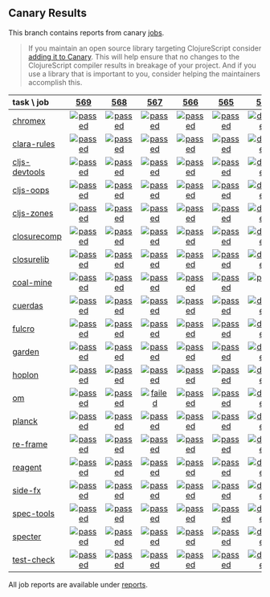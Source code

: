 ## Canary Results

This branch contains reports from canary [jobs](https://github.com/cljs-oss/canary/tree/jobs).

> If you maintain an open source library targeting ClojureScript consider [adding it to Canary](https://github.com/cljs-oss/canary/tree/master#how-to-participate). This will help ensure that no changes to the ClojureScript compiler results in breakage of your project. And if you use a library that is important to you, consider helping the maintainers accomplish this.

[//]: # (begin_overview_table)

| task \ job | <a href="reports/2018/09/11/job-000569-1.10.416-9e1ff22" title="job #569 finished on 2018-09-11">569</a> | <a href="reports/2018/09/10/job-000568-1.10.416-9e1ff22" title="job #568 finished on 2018-09-10">568</a> | <a href="reports/2018/09/10/job-000567-1.10.416-9e1ff22" title="job #567 finished on 2018-09-10">567</a> | <a href="reports/2018/09/09/job-000566-1.10.416-9e1ff22" title="job #566 finished on 2018-09-09">566</a> | <a href="reports/2018/09/08/job-000565-1.10.415-fc66a5a" title="job #565 finished on 2018-09-08">565</a> | <a href="reports/2018/09/07/job-000564-1.10.415-fc66a5a" title="job #564 finished on 2018-09-07">564</a> | <a href="reports/2018/09/07/job-000563-1.10.414-0598b93" title="job #563 finished on 2018-09-07">563</a> | <a href="reports/2018/09/06/job-000562-1.10.416-1d57847" title="job #562 finished on 2018-09-06">562</a> | <a href="reports/2018/09/06/job-000561-1.10.406-4f37076" title="job #561 finished on 2018-09-06">561</a> | <a href="reports/2018/09/05/job-000560-1.10.438-687caa9" title="job #560 finished on 2018-09-05">560</a> |
| :--- | :---: | :---: | :---: | :---: | :---: | :---: | :---: | :---: | :---: | :---: |
| [chromex](https://github.com/binaryage/chromex) | <a href="reports/2018/09/11/job-000569-1.10.416-9e1ff22#-chromex"><img title="passed" src="http://box.binaryage.com/s-passed.svg"><a> | <a href="reports/2018/09/10/job-000568-1.10.416-9e1ff22#-chromex"><img title="passed" src="http://box.binaryage.com/s-passed.svg"><a> | <a href="reports/2018/09/10/job-000567-1.10.416-9e1ff22#-chromex"><img title="passed" src="http://box.binaryage.com/s-passed.svg"><a> | <a href="reports/2018/09/09/job-000566-1.10.416-9e1ff22#-chromex"><img title="passed" src="http://box.binaryage.com/s-passed.svg"><a> | <a href="reports/2018/09/08/job-000565-1.10.415-fc66a5a#-chromex"><img title="passed" src="http://box.binaryage.com/s-passed.svg"><a> | <a href="reports/2018/09/07/job-000564-1.10.415-fc66a5a#-chromex"><img title="disabled" src="http://box.binaryage.com/s-disabled.svg"><a> | <a href="reports/2018/09/07/job-000563-1.10.414-0598b93#-chromex"><img title="passed" src="http://box.binaryage.com/s-passed.svg"><a> | <a href="reports/2018/09/06/job-000562-1.10.416-1d57847#-chromex"><img title="passed" src="http://box.binaryage.com/s-passed.svg"><a> | <a href="reports/2018/09/06/job-000561-1.10.406-4f37076#-chromex"><img title="passed" src="http://box.binaryage.com/s-passed.svg"><a> | <a href="reports/2018/09/05/job-000560-1.10.438-687caa9#-chromex"><img title="passed" src="http://box.binaryage.com/s-passed.svg"><a> |
| [clara-rules](https://github.com/cerner/clara-rules) | <a href="reports/2018/09/11/job-000569-1.10.416-9e1ff22#-clara-rules"><img title="passed" src="http://box.binaryage.com/s-passed.svg"><a> | <a href="reports/2018/09/10/job-000568-1.10.416-9e1ff22#-clara-rules"><img title="passed" src="http://box.binaryage.com/s-passed.svg"><a> | <a href="reports/2018/09/10/job-000567-1.10.416-9e1ff22#-clara-rules"><img title="passed" src="http://box.binaryage.com/s-passed.svg"><a> | <a href="reports/2018/09/09/job-000566-1.10.416-9e1ff22#-clara-rules"><img title="passed" src="http://box.binaryage.com/s-passed.svg"><a> | <a href="reports/2018/09/08/job-000565-1.10.415-fc66a5a#-clara-rules"><img title="passed" src="http://box.binaryage.com/s-passed.svg"><a> | <a href="reports/2018/09/07/job-000564-1.10.415-fc66a5a#-clara-rules"><img title="disabled" src="http://box.binaryage.com/s-disabled.svg"><a> | <a href="reports/2018/09/07/job-000563-1.10.414-0598b93#-clara-rules"><img title="passed" src="http://box.binaryage.com/s-passed.svg"><a> | <a href="reports/2018/09/06/job-000562-1.10.416-1d57847#-clara-rules"><img title="passed" src="http://box.binaryage.com/s-passed.svg"><a> | <a href="reports/2018/09/06/job-000561-1.10.406-4f37076#-clara-rules"><img title="passed" src="http://box.binaryage.com/s-passed.svg"><a> | <a href="reports/2018/09/05/job-000560-1.10.438-687caa9#-clara-rules"><img title="passed" src="http://box.binaryage.com/s-passed.svg"><a> |
| [cljs-devtools](https://github.com/binaryage/cljs-devtools) | <a href="reports/2018/09/11/job-000569-1.10.416-9e1ff22#-cljs-devtools"><img title="passed" src="http://box.binaryage.com/s-passed.svg"><a> | <a href="reports/2018/09/10/job-000568-1.10.416-9e1ff22#-cljs-devtools"><img title="passed" src="http://box.binaryage.com/s-passed.svg"><a> | <a href="reports/2018/09/10/job-000567-1.10.416-9e1ff22#-cljs-devtools"><img title="passed" src="http://box.binaryage.com/s-passed.svg"><a> | <a href="reports/2018/09/09/job-000566-1.10.416-9e1ff22#-cljs-devtools"><img title="passed" src="http://box.binaryage.com/s-passed.svg"><a> | <a href="reports/2018/09/08/job-000565-1.10.415-fc66a5a#-cljs-devtools"><img title="passed" src="http://box.binaryage.com/s-passed.svg"><a> | <a href="reports/2018/09/07/job-000564-1.10.415-fc66a5a#-cljs-devtools"><img title="disabled" src="http://box.binaryage.com/s-disabled.svg"><a> | <a href="reports/2018/09/07/job-000563-1.10.414-0598b93#-cljs-devtools"><img title="passed" src="http://box.binaryage.com/s-passed.svg"><a> | <a href="reports/2018/09/06/job-000562-1.10.416-1d57847#-cljs-devtools"><img title="passed" src="http://box.binaryage.com/s-passed.svg"><a> | <a href="reports/2018/09/06/job-000561-1.10.406-4f37076#-cljs-devtools"><img title="passed" src="http://box.binaryage.com/s-passed.svg"><a> | <a href="reports/2018/09/05/job-000560-1.10.438-687caa9#-cljs-devtools"><img title="passed" src="http://box.binaryage.com/s-passed.svg"><a> |
| [cljs-oops](https://github.com/binaryage/cljs-oops) | <a href="reports/2018/09/11/job-000569-1.10.416-9e1ff22#-cljs-oops"><img title="passed" src="http://box.binaryage.com/s-passed.svg"><a> | <a href="reports/2018/09/10/job-000568-1.10.416-9e1ff22#-cljs-oops"><img title="passed" src="http://box.binaryage.com/s-passed.svg"><a> | <a href="reports/2018/09/10/job-000567-1.10.416-9e1ff22#-cljs-oops"><img title="passed" src="http://box.binaryage.com/s-passed.svg"><a> | <a href="reports/2018/09/09/job-000566-1.10.416-9e1ff22#-cljs-oops"><img title="passed" src="http://box.binaryage.com/s-passed.svg"><a> | <a href="reports/2018/09/08/job-000565-1.10.415-fc66a5a#-cljs-oops"><img title="passed" src="http://box.binaryage.com/s-passed.svg"><a> | <a href="reports/2018/09/07/job-000564-1.10.415-fc66a5a#-cljs-oops"><img title="disabled" src="http://box.binaryage.com/s-disabled.svg"><a> | <a href="reports/2018/09/07/job-000563-1.10.414-0598b93#-cljs-oops"><img title="passed" src="http://box.binaryage.com/s-passed.svg"><a> | <a href="reports/2018/09/06/job-000562-1.10.416-1d57847#-cljs-oops"><img title="passed" src="http://box.binaryage.com/s-passed.svg"><a> | <a href="reports/2018/09/06/job-000561-1.10.406-4f37076#-cljs-oops"><img title="passed" src="http://box.binaryage.com/s-passed.svg"><a> | <a href="reports/2018/09/05/job-000560-1.10.438-687caa9#-cljs-oops"><img title="passed" src="http://box.binaryage.com/s-passed.svg"><a> |
| [cljs-zones](https://github.com/binaryage/cljs-zones) | <a href="reports/2018/09/11/job-000569-1.10.416-9e1ff22#-cljs-zones"><img title="passed" src="http://box.binaryage.com/s-passed.svg"><a> | <a href="reports/2018/09/10/job-000568-1.10.416-9e1ff22#-cljs-zones"><img title="passed" src="http://box.binaryage.com/s-passed.svg"><a> | <a href="reports/2018/09/10/job-000567-1.10.416-9e1ff22#-cljs-zones"><img title="passed" src="http://box.binaryage.com/s-passed.svg"><a> | <a href="reports/2018/09/09/job-000566-1.10.416-9e1ff22#-cljs-zones"><img title="passed" src="http://box.binaryage.com/s-passed.svg"><a> | <a href="reports/2018/09/08/job-000565-1.10.415-fc66a5a#-cljs-zones"><img title="passed" src="http://box.binaryage.com/s-passed.svg"><a> | <a href="reports/2018/09/07/job-000564-1.10.415-fc66a5a#-cljs-zones"><img title="disabled" src="http://box.binaryage.com/s-disabled.svg"><a> | <a href="reports/2018/09/07/job-000563-1.10.414-0598b93#-cljs-zones"><img title="passed" src="http://box.binaryage.com/s-passed.svg"><a> | <a href="reports/2018/09/06/job-000562-1.10.416-1d57847#-cljs-zones"><img title="passed" src="http://box.binaryage.com/s-passed.svg"><a> | <a href="reports/2018/09/06/job-000561-1.10.406-4f37076#-cljs-zones"><img title="passed" src="http://box.binaryage.com/s-passed.svg"><a> | <a href="reports/2018/09/05/job-000560-1.10.438-687caa9#-cljs-zones"><img title="passed" src="http://box.binaryage.com/s-passed.svg"><a> |
| [closurecomp](https://github.com/mfikes/closurecomp) | <a href="reports/2018/09/11/job-000569-1.10.416-9e1ff22#-closurecomp"><img title="passed" src="http://box.binaryage.com/s-passed.svg"><a> | <a href="reports/2018/09/10/job-000568-1.10.416-9e1ff22#-closurecomp"><img title="passed" src="http://box.binaryage.com/s-passed.svg"><a> | <a href="reports/2018/09/10/job-000567-1.10.416-9e1ff22#-closurecomp"><img title="passed" src="http://box.binaryage.com/s-passed.svg"><a> | <a href="reports/2018/09/09/job-000566-1.10.416-9e1ff22#-closurecomp"><img title="passed" src="http://box.binaryage.com/s-passed.svg"><a> | <a href="reports/2018/09/08/job-000565-1.10.415-fc66a5a#-closurecomp"><img title="passed" src="http://box.binaryage.com/s-passed.svg"><a> | <a href="reports/2018/09/07/job-000564-1.10.415-fc66a5a#-closurecomp"><img title="disabled" src="http://box.binaryage.com/s-disabled.svg"><a> | <a href="reports/2018/09/07/job-000563-1.10.414-0598b93#-closurecomp"><img title="passed" src="http://box.binaryage.com/s-passed.svg"><a> | <a href="reports/2018/09/06/job-000562-1.10.416-1d57847#-closurecomp"><img title="passed" src="http://box.binaryage.com/s-passed.svg"><a> | <a href="reports/2018/09/06/job-000561-1.10.406-4f37076#-closurecomp"><img title="passed" src="http://box.binaryage.com/s-passed.svg"><a> | <a href="reports/2018/09/05/job-000560-1.10.438-687caa9#-closurecomp"><img title="passed" src="http://box.binaryage.com/s-passed.svg"><a> |
| [closurelib](https://github.com/mfikes/closurelib) | <a href="reports/2018/09/11/job-000569-1.10.416-9e1ff22#-closurelib"><img title="passed" src="http://box.binaryage.com/s-passed.svg"><a> | <a href="reports/2018/09/10/job-000568-1.10.416-9e1ff22#-closurelib"><img title="passed" src="http://box.binaryage.com/s-passed.svg"><a> | <a href="reports/2018/09/10/job-000567-1.10.416-9e1ff22#-closurelib"><img title="passed" src="http://box.binaryage.com/s-passed.svg"><a> | <a href="reports/2018/09/09/job-000566-1.10.416-9e1ff22#-closurelib"><img title="passed" src="http://box.binaryage.com/s-passed.svg"><a> | <a href="reports/2018/09/08/job-000565-1.10.415-fc66a5a#-closurelib"><img title="passed" src="http://box.binaryage.com/s-passed.svg"><a> | <a href="reports/2018/09/07/job-000564-1.10.415-fc66a5a#-closurelib"><img title="disabled" src="http://box.binaryage.com/s-disabled.svg"><a> | <a href="reports/2018/09/07/job-000563-1.10.414-0598b93#-closurelib"><img title="passed" src="http://box.binaryage.com/s-passed.svg"><a> | <a href="reports/2018/09/06/job-000562-1.10.416-1d57847#-closurelib"><img title="passed" src="http://box.binaryage.com/s-passed.svg"><a> | <a href="reports/2018/09/06/job-000561-1.10.406-4f37076#-closurelib"><img title="passed" src="http://box.binaryage.com/s-passed.svg"><a> | <a href="reports/2018/09/05/job-000560-1.10.438-687caa9#-closurelib"><img title="passed" src="http://box.binaryage.com/s-passed.svg"><a> |
| [coal-mine](https://github.com/mfikes/coal-mine) | <a href="reports/2018/09/11/job-000569-1.10.416-9e1ff22#-coal-mine"><img title="passed" src="http://box.binaryage.com/s-passed.svg"><a> | <a href="reports/2018/09/10/job-000568-1.10.416-9e1ff22#-coal-mine"><img title="passed" src="http://box.binaryage.com/s-passed.svg"><a> | <a href="reports/2018/09/10/job-000567-1.10.416-9e1ff22#-coal-mine"><img title="passed" src="http://box.binaryage.com/s-passed.svg"><a> | <a href="reports/2018/09/09/job-000566-1.10.416-9e1ff22#-coal-mine"><img title="passed" src="http://box.binaryage.com/s-passed.svg"><a> | <a href="reports/2018/09/08/job-000565-1.10.415-fc66a5a#-coal-mine"><img title="passed" src="http://box.binaryage.com/s-passed.svg"><a> | <a href="reports/2018/09/07/job-000564-1.10.415-fc66a5a#-coal-mine"><img title="passed" src="http://box.binaryage.com/s-passed.svg"><a> | <a href="reports/2018/09/07/job-000563-1.10.414-0598b93#-coal-mine"><img title="passed" src="http://box.binaryage.com/s-passed.svg"><a> | <a href="reports/2018/09/06/job-000562-1.10.416-1d57847#-coal-mine"><img title="failed" src="http://box.binaryage.com/s-failed.svg"><a> | <a href="reports/2018/09/06/job-000561-1.10.406-4f37076#-coal-mine"><img title="passed" src="http://box.binaryage.com/s-passed.svg"><a> | <a href="reports/2018/09/05/job-000560-1.10.438-687caa9#-coal-mine"><img title="passed" src="http://box.binaryage.com/s-passed.svg"><a> |
| [cuerdas](https://github.com/funcool/cuerdas) | <a href="reports/2018/09/11/job-000569-1.10.416-9e1ff22#-cuerdas"><img title="passed" src="http://box.binaryage.com/s-passed.svg"><a> | <a href="reports/2018/09/10/job-000568-1.10.416-9e1ff22#-cuerdas"><img title="passed" src="http://box.binaryage.com/s-passed.svg"><a> | <a href="reports/2018/09/10/job-000567-1.10.416-9e1ff22#-cuerdas"><img title="passed" src="http://box.binaryage.com/s-passed.svg"><a> | <a href="reports/2018/09/09/job-000566-1.10.416-9e1ff22#-cuerdas"><img title="passed" src="http://box.binaryage.com/s-passed.svg"><a> | <a href="reports/2018/09/08/job-000565-1.10.415-fc66a5a#-cuerdas"><img title="passed" src="http://box.binaryage.com/s-passed.svg"><a> | <a href="reports/2018/09/07/job-000564-1.10.415-fc66a5a#-cuerdas"><img title="disabled" src="http://box.binaryage.com/s-disabled.svg"><a> | <a href="reports/2018/09/07/job-000563-1.10.414-0598b93#-cuerdas"><img title="passed" src="http://box.binaryage.com/s-passed.svg"><a> | <a href="reports/2018/09/06/job-000562-1.10.416-1d57847#-cuerdas"><img title="passed" src="http://box.binaryage.com/s-passed.svg"><a> | <a href="reports/2018/09/06/job-000561-1.10.406-4f37076#-cuerdas"><img title="passed" src="http://box.binaryage.com/s-passed.svg"><a> | <a href="reports/2018/09/05/job-000560-1.10.438-687caa9#-cuerdas"><img title="passed" src="http://box.binaryage.com/s-passed.svg"><a> |
| [fulcro](https://github.com/fulcrologic/fulcro) | <a href="reports/2018/09/11/job-000569-1.10.416-9e1ff22#-fulcro"><img title="passed" src="http://box.binaryage.com/s-passed.svg"><a> | <a href="reports/2018/09/10/job-000568-1.10.416-9e1ff22#-fulcro"><img title="passed" src="http://box.binaryage.com/s-passed.svg"><a> | <a href="reports/2018/09/10/job-000567-1.10.416-9e1ff22#-fulcro"><img title="passed" src="http://box.binaryage.com/s-passed.svg"><a> | <a href="reports/2018/09/09/job-000566-1.10.416-9e1ff22#-fulcro"><img title="passed" src="http://box.binaryage.com/s-passed.svg"><a> | <a href="reports/2018/09/08/job-000565-1.10.415-fc66a5a#-fulcro"><img title="passed" src="http://box.binaryage.com/s-passed.svg"><a> | <a href="reports/2018/09/07/job-000564-1.10.415-fc66a5a#-fulcro"><img title="disabled" src="http://box.binaryage.com/s-disabled.svg"><a> | <a href="reports/2018/09/07/job-000563-1.10.414-0598b93#-fulcro"><img title="passed" src="http://box.binaryage.com/s-passed.svg"><a> | <a href="reports/2018/09/06/job-000562-1.10.416-1d57847#-fulcro"><img title="passed" src="http://box.binaryage.com/s-passed.svg"><a> | <a href="reports/2018/09/06/job-000561-1.10.406-4f37076#-fulcro"><img title="passed" src="http://box.binaryage.com/s-passed.svg"><a> | <a href="reports/2018/09/05/job-000560-1.10.438-687caa9#-fulcro"><img title="passed" src="http://box.binaryage.com/s-passed.svg"><a> |
| [garden](https://github.com/noprompt/garden) | <a href="reports/2018/09/11/job-000569-1.10.416-9e1ff22#-garden"><img title="passed" src="http://box.binaryage.com/s-passed.svg"><a> | <a href="reports/2018/09/10/job-000568-1.10.416-9e1ff22#-garden"><img title="passed" src="http://box.binaryage.com/s-passed.svg"><a> | <a href="reports/2018/09/10/job-000567-1.10.416-9e1ff22#-garden"><img title="passed" src="http://box.binaryage.com/s-passed.svg"><a> | <a href="reports/2018/09/09/job-000566-1.10.416-9e1ff22#-garden"><img title="passed" src="http://box.binaryage.com/s-passed.svg"><a> | <a href="reports/2018/09/08/job-000565-1.10.415-fc66a5a#-garden"><img title="passed" src="http://box.binaryage.com/s-passed.svg"><a> | <a href="reports/2018/09/07/job-000564-1.10.415-fc66a5a#-garden"><img title="disabled" src="http://box.binaryage.com/s-disabled.svg"><a> | <a href="reports/2018/09/07/job-000563-1.10.414-0598b93#-garden"><img title="passed" src="http://box.binaryage.com/s-passed.svg"><a> | <a href="reports/2018/09/06/job-000562-1.10.416-1d57847#-garden"><img title="passed" src="http://box.binaryage.com/s-passed.svg"><a> | <a href="reports/2018/09/06/job-000561-1.10.406-4f37076#-garden"><img title="passed" src="http://box.binaryage.com/s-passed.svg"><a> | <a href="reports/2018/09/05/job-000560-1.10.438-687caa9#-garden"><img title="passed" src="http://box.binaryage.com/s-passed.svg"><a> |
| [hoplon](https://github.com/hoplon/hoplon) | <a href="reports/2018/09/11/job-000569-1.10.416-9e1ff22#-hoplon"><img title="passed" src="http://box.binaryage.com/s-passed.svg"><a> | <a href="reports/2018/09/10/job-000568-1.10.416-9e1ff22#-hoplon"><img title="passed" src="http://box.binaryage.com/s-passed.svg"><a> | <a href="reports/2018/09/10/job-000567-1.10.416-9e1ff22#-hoplon"><img title="passed" src="http://box.binaryage.com/s-passed.svg"><a> | <a href="reports/2018/09/09/job-000566-1.10.416-9e1ff22#-hoplon"><img title="passed" src="http://box.binaryage.com/s-passed.svg"><a> | <a href="reports/2018/09/08/job-000565-1.10.415-fc66a5a#-hoplon"><img title="passed" src="http://box.binaryage.com/s-passed.svg"><a> | <a href="reports/2018/09/07/job-000564-1.10.415-fc66a5a#-hoplon"><img title="disabled" src="http://box.binaryage.com/s-disabled.svg"><a> | <a href="reports/2018/09/07/job-000563-1.10.414-0598b93#-hoplon"><img title="passed" src="http://box.binaryage.com/s-passed.svg"><a> | <a href="reports/2018/09/06/job-000562-1.10.416-1d57847#-hoplon"><img title="passed" src="http://box.binaryage.com/s-passed.svg"><a> | <a href="reports/2018/09/06/job-000561-1.10.406-4f37076#-hoplon"><img title="passed" src="http://box.binaryage.com/s-passed.svg"><a> | <a href="reports/2018/09/05/job-000560-1.10.438-687caa9#-hoplon"><img title="passed" src="http://box.binaryage.com/s-passed.svg"><a> |
| [om](https://github.com/omcljs/om) | <a href="reports/2018/09/11/job-000569-1.10.416-9e1ff22#-om"><img title="passed" src="http://box.binaryage.com/s-passed.svg"><a> | <a href="reports/2018/09/10/job-000568-1.10.416-9e1ff22#-om"><img title="passed" src="http://box.binaryage.com/s-passed.svg"><a> | <a href="reports/2018/09/10/job-000567-1.10.416-9e1ff22#-om"><img title="failed" src="http://box.binaryage.com/s-failed.svg"><a> | <a href="reports/2018/09/09/job-000566-1.10.416-9e1ff22#-om"><img title="passed" src="http://box.binaryage.com/s-passed.svg"><a> | <a href="reports/2018/09/08/job-000565-1.10.415-fc66a5a#-om"><img title="passed" src="http://box.binaryage.com/s-passed.svg"><a> | <a href="reports/2018/09/07/job-000564-1.10.415-fc66a5a#-om"><img title="disabled" src="http://box.binaryage.com/s-disabled.svg"><a> | <a href="reports/2018/09/07/job-000563-1.10.414-0598b93#-om"><img title="passed" src="http://box.binaryage.com/s-passed.svg"><a> | <a href="reports/2018/09/06/job-000562-1.10.416-1d57847#-om"><img title="passed" src="http://box.binaryage.com/s-passed.svg"><a> | <a href="reports/2018/09/06/job-000561-1.10.406-4f37076#-om"><img title="passed" src="http://box.binaryage.com/s-passed.svg"><a> | <a href="reports/2018/09/05/job-000560-1.10.438-687caa9#-om"><img title="passed" src="http://box.binaryage.com/s-passed.svg"><a> |
| [planck](https://github.com/planck-repl/planck) | <a href="reports/2018/09/11/job-000569-1.10.416-9e1ff22#-planck"><img title="passed" src="http://box.binaryage.com/s-passed.svg"><a> | <a href="reports/2018/09/10/job-000568-1.10.416-9e1ff22#-planck"><img title="passed" src="http://box.binaryage.com/s-passed.svg"><a> | <a href="reports/2018/09/10/job-000567-1.10.416-9e1ff22#-planck"><img title="passed" src="http://box.binaryage.com/s-passed.svg"><a> | <a href="reports/2018/09/09/job-000566-1.10.416-9e1ff22#-planck"><img title="passed" src="http://box.binaryage.com/s-passed.svg"><a> | <a href="reports/2018/09/08/job-000565-1.10.415-fc66a5a#-planck"><img title="passed" src="http://box.binaryage.com/s-passed.svg"><a> | <a href="reports/2018/09/07/job-000564-1.10.415-fc66a5a#-planck"><img title="disabled" src="http://box.binaryage.com/s-disabled.svg"><a> | <a href="reports/2018/09/07/job-000563-1.10.414-0598b93#-planck"><img title="passed" src="http://box.binaryage.com/s-passed.svg"><a> | <a href="reports/2018/09/06/job-000562-1.10.416-1d57847#-planck"><img title="passed" src="http://box.binaryage.com/s-passed.svg"><a> | <a href="reports/2018/09/06/job-000561-1.10.406-4f37076#-planck"><img title="passed" src="http://box.binaryage.com/s-passed.svg"><a> | <a href="reports/2018/09/05/job-000560-1.10.438-687caa9#-planck"><img title="passed" src="http://box.binaryage.com/s-passed.svg"><a> |
| [re-frame](https://github.com/Day8/re-frame) | <a href="reports/2018/09/11/job-000569-1.10.416-9e1ff22#-re-frame"><img title="passed" src="http://box.binaryage.com/s-passed.svg"><a> | <a href="reports/2018/09/10/job-000568-1.10.416-9e1ff22#-re-frame"><img title="passed" src="http://box.binaryage.com/s-passed.svg"><a> | <a href="reports/2018/09/10/job-000567-1.10.416-9e1ff22#-re-frame"><img title="passed" src="http://box.binaryage.com/s-passed.svg"><a> | <a href="reports/2018/09/09/job-000566-1.10.416-9e1ff22#-re-frame"><img title="passed" src="http://box.binaryage.com/s-passed.svg"><a> | <a href="reports/2018/09/08/job-000565-1.10.415-fc66a5a#-re-frame"><img title="passed" src="http://box.binaryage.com/s-passed.svg"><a> | <a href="reports/2018/09/07/job-000564-1.10.415-fc66a5a#-re-frame"><img title="disabled" src="http://box.binaryage.com/s-disabled.svg"><a> | <a href="reports/2018/09/07/job-000563-1.10.414-0598b93#-re-frame"><img title="passed" src="http://box.binaryage.com/s-passed.svg"><a> | <a href="reports/2018/09/06/job-000562-1.10.416-1d57847#-re-frame"><img title="passed" src="http://box.binaryage.com/s-passed.svg"><a> | <a href="reports/2018/09/06/job-000561-1.10.406-4f37076#-re-frame"><img title="passed" src="http://box.binaryage.com/s-passed.svg"><a> | <a href="reports/2018/09/05/job-000560-1.10.438-687caa9#-re-frame"><img title="passed" src="http://box.binaryage.com/s-passed.svg"><a> |
| [reagent](https://github.com/reagent-project/reagent) | <a href="reports/2018/09/11/job-000569-1.10.416-9e1ff22#-reagent"><img title="passed" src="http://box.binaryage.com/s-passed.svg"><a> | <a href="reports/2018/09/10/job-000568-1.10.416-9e1ff22#-reagent"><img title="passed" src="http://box.binaryage.com/s-passed.svg"><a> | <a href="reports/2018/09/10/job-000567-1.10.416-9e1ff22#-reagent"><img title="passed" src="http://box.binaryage.com/s-passed.svg"><a> | <a href="reports/2018/09/09/job-000566-1.10.416-9e1ff22#-reagent"><img title="passed" src="http://box.binaryage.com/s-passed.svg"><a> | <a href="reports/2018/09/08/job-000565-1.10.415-fc66a5a#-reagent"><img title="passed" src="http://box.binaryage.com/s-passed.svg"><a> | <a href="reports/2018/09/07/job-000564-1.10.415-fc66a5a#-reagent"><img title="disabled" src="http://box.binaryage.com/s-disabled.svg"><a> | <a href="reports/2018/09/07/job-000563-1.10.414-0598b93#-reagent"><img title="passed" src="http://box.binaryage.com/s-passed.svg"><a> | <a href="reports/2018/09/06/job-000562-1.10.416-1d57847#-reagent"><img title="passed" src="http://box.binaryage.com/s-passed.svg"><a> | <a href="reports/2018/09/06/job-000561-1.10.406-4f37076#-reagent"><img title="passed" src="http://box.binaryage.com/s-passed.svg"><a> | <a href="reports/2018/09/05/job-000560-1.10.438-687caa9#-reagent"><img title="passed" src="http://box.binaryage.com/s-passed.svg"><a> |
| [side-fx](https://github.com/cljsrn/side-fx) | <a href="reports/2018/09/11/job-000569-1.10.416-9e1ff22#-side-fx"><img title="passed" src="http://box.binaryage.com/s-passed.svg"><a> | <a href="reports/2018/09/10/job-000568-1.10.416-9e1ff22#-side-fx"><img title="passed" src="http://box.binaryage.com/s-passed.svg"><a> | <a href="reports/2018/09/10/job-000567-1.10.416-9e1ff22#-side-fx"><img title="passed" src="http://box.binaryage.com/s-passed.svg"><a> | <a href="reports/2018/09/09/job-000566-1.10.416-9e1ff22#-side-fx"><img title="passed" src="http://box.binaryage.com/s-passed.svg"><a> | <a href="reports/2018/09/08/job-000565-1.10.415-fc66a5a#-side-fx"><img title="passed" src="http://box.binaryage.com/s-passed.svg"><a> | <a href="reports/2018/09/07/job-000564-1.10.415-fc66a5a#-side-fx"><img title="disabled" src="http://box.binaryage.com/s-disabled.svg"><a> | <a href="reports/2018/09/07/job-000563-1.10.414-0598b93#-side-fx"><img title="passed" src="http://box.binaryage.com/s-passed.svg"><a> | <a href="reports/2018/09/06/job-000562-1.10.416-1d57847#-side-fx"><img title="passed" src="http://box.binaryage.com/s-passed.svg"><a> | <a href="reports/2018/09/06/job-000561-1.10.406-4f37076#-side-fx"><img title="passed" src="http://box.binaryage.com/s-passed.svg"><a> | <a href="reports/2018/09/05/job-000560-1.10.438-687caa9#-side-fx"><img title="passed" src="http://box.binaryage.com/s-passed.svg"><a> |
| [spec-tools](https://github.com/metosin/spec-tools) | <a href="reports/2018/09/11/job-000569-1.10.416-9e1ff22#-spec-tools"><img title="passed" src="http://box.binaryage.com/s-passed.svg"><a> | <a href="reports/2018/09/10/job-000568-1.10.416-9e1ff22#-spec-tools"><img title="passed" src="http://box.binaryage.com/s-passed.svg"><a> | <a href="reports/2018/09/10/job-000567-1.10.416-9e1ff22#-spec-tools"><img title="passed" src="http://box.binaryage.com/s-passed.svg"><a> | <a href="reports/2018/09/09/job-000566-1.10.416-9e1ff22#-spec-tools"><img title="passed" src="http://box.binaryage.com/s-passed.svg"><a> | <a href="reports/2018/09/08/job-000565-1.10.415-fc66a5a#-spec-tools"><img title="passed" src="http://box.binaryage.com/s-passed.svg"><a> | <a href="reports/2018/09/07/job-000564-1.10.415-fc66a5a#-spec-tools"><img title="disabled" src="http://box.binaryage.com/s-disabled.svg"><a> | <a href="reports/2018/09/07/job-000563-1.10.414-0598b93#-spec-tools"><img title="passed" src="http://box.binaryage.com/s-passed.svg"><a> | <a href="reports/2018/09/06/job-000562-1.10.416-1d57847#-spec-tools"><img title="passed" src="http://box.binaryage.com/s-passed.svg"><a> | <a href="reports/2018/09/06/job-000561-1.10.406-4f37076#-spec-tools"><img title="passed" src="http://box.binaryage.com/s-passed.svg"><a> | <a href="reports/2018/09/05/job-000560-1.10.438-687caa9#-spec-tools"><img title="passed" src="http://box.binaryage.com/s-passed.svg"><a> |
| [specter](https://github.com/nathanmarz/specter) | <a href="reports/2018/09/11/job-000569-1.10.416-9e1ff22#-specter"><img title="passed" src="http://box.binaryage.com/s-passed.svg"><a> | <a href="reports/2018/09/10/job-000568-1.10.416-9e1ff22#-specter"><img title="passed" src="http://box.binaryage.com/s-passed.svg"><a> | <a href="reports/2018/09/10/job-000567-1.10.416-9e1ff22#-specter"><img title="passed" src="http://box.binaryage.com/s-passed.svg"><a> | <a href="reports/2018/09/09/job-000566-1.10.416-9e1ff22#-specter"><img title="passed" src="http://box.binaryage.com/s-passed.svg"><a> | <a href="reports/2018/09/08/job-000565-1.10.415-fc66a5a#-specter"><img title="passed" src="http://box.binaryage.com/s-passed.svg"><a> | <a href="reports/2018/09/07/job-000564-1.10.415-fc66a5a#-specter"><img title="disabled" src="http://box.binaryage.com/s-disabled.svg"><a> | <a href="reports/2018/09/07/job-000563-1.10.414-0598b93#-specter"><img title="passed" src="http://box.binaryage.com/s-passed.svg"><a> | <a href="reports/2018/09/06/job-000562-1.10.416-1d57847#-specter"><img title="passed" src="http://box.binaryage.com/s-passed.svg"><a> | <a href="reports/2018/09/06/job-000561-1.10.406-4f37076#-specter"><img title="passed" src="http://box.binaryage.com/s-passed.svg"><a> | <a href="reports/2018/09/05/job-000560-1.10.438-687caa9#-specter"><img title="passed" src="http://box.binaryage.com/s-passed.svg"><a> |
| [test-check](https://github.com/clojure/test.check) | <a href="reports/2018/09/11/job-000569-1.10.416-9e1ff22#-test-check"><img title="passed" src="http://box.binaryage.com/s-passed.svg"><a> | <a href="reports/2018/09/10/job-000568-1.10.416-9e1ff22#-test-check"><img title="passed" src="http://box.binaryage.com/s-passed.svg"><a> | <a href="reports/2018/09/10/job-000567-1.10.416-9e1ff22#-test-check"><img title="passed" src="http://box.binaryage.com/s-passed.svg"><a> | <a href="reports/2018/09/09/job-000566-1.10.416-9e1ff22#-test-check"><img title="passed" src="http://box.binaryage.com/s-passed.svg"><a> | <a href="reports/2018/09/08/job-000565-1.10.415-fc66a5a#-test-check"><img title="passed" src="http://box.binaryage.com/s-passed.svg"><a> | <a href="reports/2018/09/07/job-000564-1.10.415-fc66a5a#-test-check"><img title="disabled" src="http://box.binaryage.com/s-disabled.svg"><a> | <a href="reports/2018/09/07/job-000563-1.10.414-0598b93#-test-check"><img title="passed" src="http://box.binaryage.com/s-passed.svg"><a> | <a href="reports/2018/09/06/job-000562-1.10.416-1d57847#-test-check"><img title="passed" src="http://box.binaryage.com/s-passed.svg"><a> | <a href="reports/2018/09/06/job-000561-1.10.406-4f37076#-test-check"><img title="passed" src="http://box.binaryage.com/s-passed.svg"><a> | <a href="reports/2018/09/05/job-000560-1.10.438-687caa9#-test-check"><img title="passed" src="http://box.binaryage.com/s-passed.svg"><a> |

[//]: # (end_overview_table)

All job reports are available under [reports](reports).

